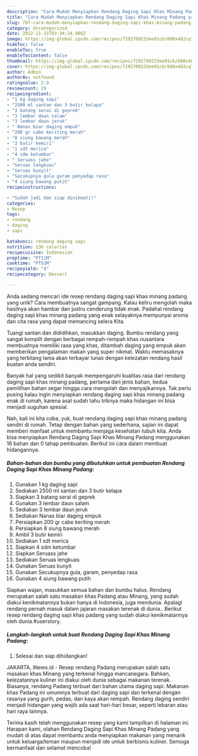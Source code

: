 ```yaml
---
description: "Cara Mudah Menyiapkan Rendang Daging Sapi Khas Minang Padang yang Lezat"
title: "Cara Mudah Menyiapkan Rendang Daging Sapi Khas Minang Padang yang Lezat"
slug: 707-cara-mudah-menyiapkan-rendang-daging-sapi-khas-minang-padang-yang-lezat
category: Uncategorized
date: 2022-11-15T03:34:14.906Z
image: https://img-global.cpcdn.com/recipes/7292709233ee91c6/680x482cq70/rendang-daging-sapi-khas-minang-padang-foto-resep-utama.jpg
hideToc: false
enableToc: true
enableTocContent: false
thumbnail: https://img-global.cpcdn.com/recipes/7292709233ee91c6/680x482cq70/rendang-daging-sapi-khas-minang-padang-foto-resep-utama.jpg
cover: https://img-global.cpcdn.com/recipes/7292709233ee91c6/680x482cq70/rendang-daging-sapi-khas-minang-padang-foto-resep-utama.jpg
author: Admin
authorAv: notfound
ratingvalue: 3.9
reviewcount: 19
recipeingredient:
- "1 kg daging sapi"
- "2500 ml santan dan 3 butir kelapa"
- "3 batang serai di geprek"
- "3 lembar daun salam"
- "3 lembar daun jeruk"
- " Nanas biar daging empuk"
- "200 gr cabe keriting merah"
- "8 siung bawang merah"
- "3 butir kemiri"
- "1 sdt merica"
- "4 sdm ketumbar"
- " Seruass jahe"
- "Seruas lengkuas"
- "Seruas kunyit"
- "Secukupnya gula garam penyedap rasa"
- "4 siung bawang putih"
recipeinstructions:

- "Sudah jadi dan siap dinikmati!"
categories:
- Resep
tags:
- rendang
- daging
- sapi

katakunci: rendang daging sapi 
nutrition: 236 calories
recipecuisine: Indonesian
preptime: "PT11M"
cooktime: "PT53M"
recipeyield: "4"
recipecategory: Dessert

---
```





Anda sedang mencari ide resep rendang daging sapi khas minang padang yang unik? Cara membuatnya sangat gampang. Kalau keliru mengolah maka hasilnya akan hambar dan justru cenderung tidak enak. Padahal rendang daging sapi khas minang padang yang enak selayaknya mempunyai aroma dan cita rasa yang dapat memancing selera Kita.





Tuangi santan dan dididihkan, masukkan daging. Bumbu rendang yang sangat komplit dengan berbagai rempah-rempah khas nusantara membuatnya memiliki rasa yang khas, ditambah daging yang empuk akan memberikan pengalaman makan yang super nikmat. Waktu memasaknya yang terbilang lama akan terbayar lunas dengan kelezatan rendang hasil buatan anda sendiri.

Banyak hal yang sedikit banyak mempengaruhi kualitas rasa dari rendang daging sapi khas minang padang, pertama dari jenis bahan, kedua pemilihan bahan segar hingga cara mengolah dan menyajikannya. Tak perlu pusing kalau ingin menyiapkan rendang daging sapi khas minang padang enak di rumah, karena asal sudah tahu triknya maka hidangan ini bisa menjadi suguhan spesial.






Nah, kali ini kita coba, yuk, buat rendang daging sapi khas minang padang sendiri di rumah. Tetap dengan bahan yang sederhana, sajian ini dapat memberi manfaat untuk membantu menjaga kesehatan tubuh kita. Anda bisa menyiapkan Rendang Daging Sapi Khas Minang Padang menggunakan 16 bahan dan 0 tahap pembuatan. Berikut ini cara dalam membuat hidangannya.

<!--inarticleads1-->

##### Bahan-bahan dan bumbu yang dibutuhkan untuk pembuatan Rendang Daging Sapi Khas Minang Padang:

1. Gunakan 1 kg daging sapi
1. Sediakan 2500 ml santan dan 3 butir kelapa
1. Siapkan 3 batang serai di geprek
1. Gunakan 3 lembar daun salam
1. Sediakan 3 lembar daun jeruk
1. Sediakan  Nanas biar daging empuk
1. Persiapkan 200 gr cabe keriting merah
1. Persiapkan 8 siung bawang merah
1. Ambil 3 butir kemiri
1. Sediakan 1 sdt merica
1. Siapkan 4 sdm ketumbar
1. Siapkan  Seruass jahe
1. Sediakan Seruas lengkuas
1. Gunakan Seruas kunyit
1. Gunakan Secukupnya gula, garam, penyedap rasa
1. Gunakan 4 siung bawang putih


Siapkan wajan, masukkan semua bahan dan bumbu halus. Rendang merupakan salah satu masakan khas Padang atau Minang, yang sudah diakui kenikmatannya bukan hanya di Indonesia, juga mendunia. Apalagi rendang pernah masuk dalam jajaran masakan terenak di dunia.. Berikut resep rendang daging sapi khas padang yang sudah diakui kenikmatannya oleh dunia.#userstory. 

<!--inarticleads2-->

##### Langkah-langkah untuk buat Rendang Daging Sapi Khas Minang Padang:


1. Selesai dan siap dihidangkan!

JAKARTA, iNews.id - Resep rendang Padang merupakan salah satu masakan khas Minang yang terkenal hingga mancanegara. Bahkan, kelezatannya kuliner ini diakui oleh dunia sebagai makanan terenak. Biasanya, rendang Padang terbuat dari bahan utama daging sapi. Makanan khas Padang ini umumnya terbuat dari daging sapi dan terkenal dengan rasanya yang gurih, pedas, dan kaya akan rempah. Rendang daging sendiri menjadi hidangan yang wajib ada saat hari-hari besar, seperti lebaran atau hari raya lainnya. 

Terima kasih telah menggunakan resep yang kami tampilkan di halaman ini. Harapan kami, olahan Rendang Daging Sapi Khas Minang Padang yang mudah di atas dapat membantu anda menyiapkan makanan yang menarik untuk keluarga/teman maupun menjadi ide untuk berbisnis kuliner. Semoga bermanfaat dan selamat mencoba!
